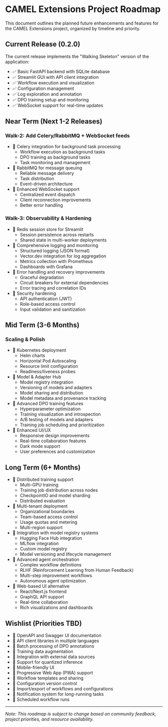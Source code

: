 # CAMEL Extensions Project Roadmap

This document outlines the planned future enhancements and features for the CAMEL Extensions project, organized by timeline and priority.

## Current Release (0.2.0)

The current release implements the "Walking Skeleton" version of the application:

- ✅ Basic FastAPI backend with SQLite database
- ✅ Streamlit GUI with API client integration
- ✅ Workflow execution and visualization
- ✅ Configuration management
- ✅ Log exploration and annotation
- ✅ DPO training setup and monitoring
- ✅ WebSocket support for real-time updates

## Near Term (Next 1-2 Releases)

### Walk-2: Add Celery/RabbitMQ + WebSocket feeds

- 🔲 Celery integration for background task processing
  - Workflow execution as background tasks
  - DPO training as background tasks
  - Task monitoring and management
- 🔲 RabbitMQ for message queuing
  - Reliable message delivery
  - Task distribution
  - Event-driven architecture
- 🔲 Enhanced WebSocket support
  - Centralized event dispatch
  - Client reconnection improvements
  - Better error handling

### Walk-3: Observability & Hardening

- 🔲 Redis session store for Streamlit
  - Session persistence across restarts
  - Shared state in multi-worker deployments
- 🔲 Comprehensive logging and monitoring
  - Structured logging (JSON format)
  - Vector.dev integration for log aggregation
  - Metrics collection with Prometheus
  - Dashboards with Grafana
- 🔲 Error handling and recovery improvements
  - Graceful degradation
  - Circuit breakers for external dependencies
  - Error tracing and correlation IDs
- 🔲 Security hardening
  - API authentication (JWT)
  - Role-based access control
  - Input validation and sanitization

## Mid Term (3-6 Months)

### Scaling & Polish

- 🔲 Kubernetes deployment
  - Helm charts
  - Horizontal Pod Autoscaling
  - Resource limit configuration
  - Readiness/liveness probes
- 🔲 Model & Adapter Hub
  - Model registry integration
  - Versioning of models and adapters
  - Model sharing and distribution
  - Model metadata and provenance tracking
- 🔲 Advanced DPO training features
  - Hyperparameter optimization
  - Training visualization and introspection
  - A/B testing of models and adapters
  - Training job scheduling and prioritization
- 🔲 Enhanced UI/UX
  - Responsive design improvements
  - Real-time collaboration features
  - Dark mode support
  - User preferences and customization

## Long Term (6+ Months)

- 🔲 Distributed training support
  - Multi-GPU training
  - Training job distribution across nodes
  - CheckpointIO and model sharding
  - Distributed evaluation
- 🔲 Multi-tenant deployment
  - Organizational boundaries
  - Team-based access control
  - Usage quotas and metering
  - Multi-region support
- 🔲 Integration with model registry systems
  - Hugging Face Hub integration
  - MLflow integration
  - Custom model registry
  - Model versioning and lifecycle management
- 🔲 Advanced agent orchestration
  - Complex workflow definitions
  - RLHF (Reinforcement Learning from Human Feedback)
  - Multi-step improvement workflows
  - Autonomous agent optimization
- 🔲 Web-based UI alternative
  - React/Next.js frontend
  - GraphQL API support
  - Real-time collaboration
  - Rich visualizations and dashboards

## Wishlist (Priorities TBD)

- 🔲 OpenAPI and Swagger UI documentation
- 🔲 API client libraries in multiple languages
- 🔲 Batch processing of DPO annotations
- 🔲 Training data augmentation 
- 🔲 Integration with external data sources
- 🔲 Support for quantized inference
- 🔲 Mobile-friendly UI
- 🔲 Progressive Web App (PWA) support
- 🔲 Workflow templates and sharing
- 🔲 Configuration version control
- 🔲 Import/export of workflows and configurations
- 🔲 Notification system for long-running tasks
- 🔲 Scheduled workflow runs

---

*Note: This roadmap is subject to change based on community feedback, project priorities, and resource availability.*